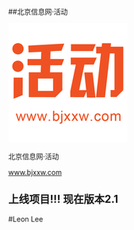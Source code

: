 ##北京信息网·活动

[![bjxxw-icon](https://github.com/lhlleon/BjxxwActive/blob/master/NewBjxxwApp/Assets.xcassets/AppIcon.appiconset/120%403x.png)](http://www.bjxxw.com)

北京信息网·活动 

www.bjxxw.com 

## 上线项目!!! 现在版本2.1

#Leon Lee
